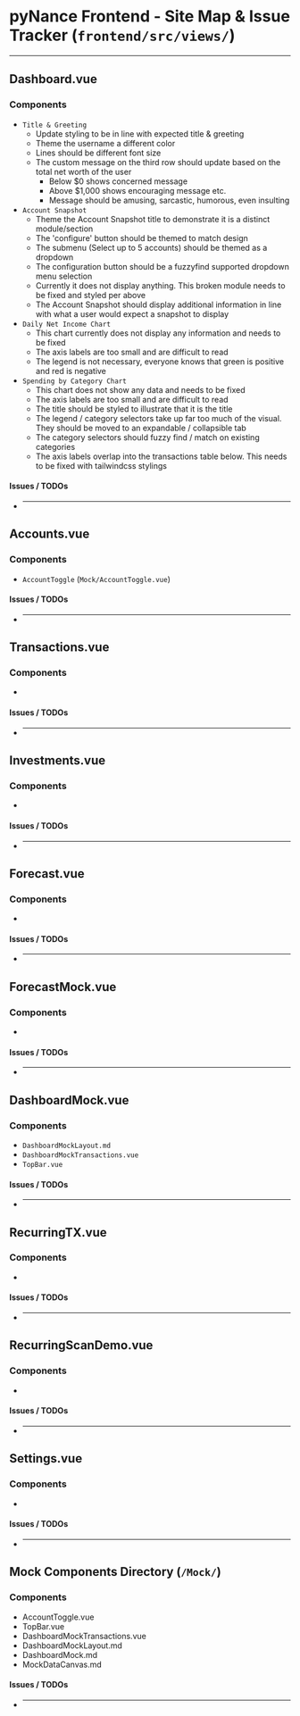 # pyNance Frontend - Site Map & Issue Tracker (`frontend/src/views/`)

---

## Dashboard.vue

### Components

- `Title & Greeting`
  - Update styling to be in line with expected title & greeting
  - Theme the username a different color
  - Lines should be different font size
  - The custom message on the third row should update based on the total net worth of the user
    - Below $0 shows concerned message
    - Above $1,000 shows encouraging message etc.
    - Message should be amusing, sarcastic, humorous, even insulting
- `Account Snapshot`
  - Theme the Account Snapshot title to demonstrate it is a distinct module/section
  - The 'configure' button should be themed to match design
  - The submenu (Select up to 5 accounts) should be themed as a dropdown
  - The configuration button should be a fuzzyfind supported dropdown menu selection
  - Currently it does not display anything. This broken module needs to be fixed and styled per above
  - The Account Snapshot should display additional information in line with what a user would expect a snapshot to display
- `Daily Net Income Chart`
  - This chart currently does not display any information and needs to be fixed
  - The axis labels are too small and are difficult to read
  - The legend is not necessary, everyone knows that green is positive and red is negative
- `Spending by Category Chart`
  - This chart does not show any data and needs to be fixed
  - The axis labels are too small and are difficult to read
  - The title should be styled to illustrate that it is the title
  - The legend / category selectors take up far too much of the visual. They should be moved to an expandable / collapsible tab
  - The category selectors should fuzzy find / match on existing categories
  - The axis labels overlap into the transactions table below. This needs to be fixed with tailwindcss stylings

#### Issues / TODOs

- ***

## Accounts.vue

### Components

- `AccountToggle` (`Mock/AccountToggle.vue`)

#### Issues / TODOs

- ***

## Transactions.vue

### Components

-

#### Issues / TODOs

- ***

## Investments.vue

### Components

-

#### Issues / TODOs

- ***

## Forecast.vue

### Components

-

#### Issues / TODOs

- ***

## ForecastMock.vue

### Components

-

#### Issues / TODOs

- ***

## DashboardMock.vue

### Components

- `DashboardMockLayout.md`
- `DashboardMockTransactions.vue`
- `TopBar.vue`

#### Issues / TODOs

- ***

## RecurringTX.vue

### Components

-

#### Issues / TODOs

- ***

## RecurringScanDemo.vue

### Components

-

#### Issues / TODOs

- ***

## Settings.vue

### Components

-

#### Issues / TODOs

- ***

## Mock Components Directory (`/Mock/`)

### Components

- AccountToggle.vue
- TopBar.vue
- DashboardMockTransactions.vue
- DashboardMockLayout.md
- DashboardMock.md
- MockDataCanvas.md

#### Issues / TODOs

- ***

